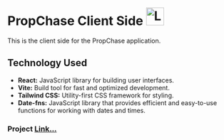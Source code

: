 # PropChase Client Side <img src="https://prop-chase.s3.amazonaws.com/PropChase-1689119285182.png" height="40px" width="40px" alt="Logo"/>

This is the client side for the PropChase application.

## Technology Used
  - **React:** JavaScript library for building user interfaces.
  - **Vite:** Build tool for fast and optimized development.
  - **Tailwind CSS:** Utility-first CSS framework for styling.
  - **Date-fns:** JavaScript library that provides efficient and easy-to-use functions for working with dates and times.

### Project [Link...](https://prop-chase.vercel.app)